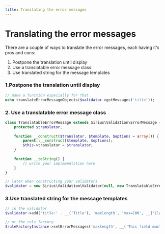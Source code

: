 ```yaml
---
title: Translating the error messages
---
```


# Translating the error messages

There are a couple of ways to translate the error messages, each having it's pros and cons:

1. Postpone the translation until display
2. Use a translatable error message class
3. Use translated string for the message templates

### 1.Postpone the translation until display

```php
// make a function especially for that
echo translateErrorMessageObjects($validator->getMessages('title'));
```

### 2. Use a translatable error message class

```php
class TranslatableErrorMessage extends Sirius\Validation\ErrorMessage {
    protected $translator;
    
    function __construct($translator, $template, $options = array()) {
        parent::__construct($template, $options);
        $this->translator = $translator;
    }
    
	function __toString() {
		// write your implementation here
	}
}

// later when constructing your validators
$validator = new Sirius\Validation\Validator(null, new TranslatableErrorMessage);
```

### 3.Use translated string for the message templates

```php
// in the validator
$validator->add('title:' . __('Title'), 'maxlength', 'max=100', __('{label} must have less than {max} characters'));

// or the rule factory
$ruleFactoryInstance->setErrorMessages('maxlength', __('This field must have less than {max} characters'), __('{label} must have less than {max} characters'));
```
